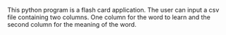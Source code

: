 This python program is a flash card application. The user can input a csv file containing two columns. One column for the word to learn and the second column for the meaning of the word. 
